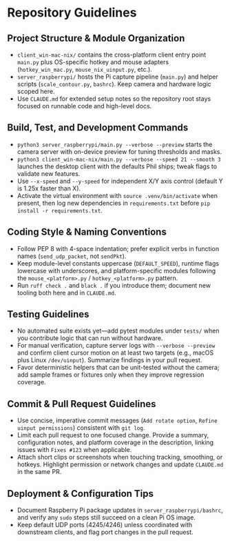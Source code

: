 # Repository Guidelines

## Project Structure & Module Organization

- `client_win-mac-nix/` contains the cross-platform client entry point `main.py` plus OS-specific hotkey and mouse adapters (`hotkey_win_mac.py`, `mouse_nix_uinput.py`, etc.).
- `server_raspberrypi/` hosts the Pi capture pipeline (`main.py`) and helper scripts (`scale_contour.py`, `bashrc`). Keep camera and hardware logic scoped here.
- Use `CLAUDE.md` for extended setup notes so the repository root stays focused on runnable code and high-level docs.

## Build, Test, and Development Commands

- `python3 server_raspberrypi/main.py --verbose --preview` starts the camera server with on-device preview for tuning thresholds and masks.
- `python3 client_win-mac-nix/main.py --verbose --speed 21 --smooth 3` launches the desktop client with the defaults Phil ships; tweak flags to validate new features.
- Use `--x-speed` and `--y-speed` for independent X/Y axis control (default Y is 1.25x faster than X).
- Activate the virtual environment with `source .venv/bin/activate` when present, then log new dependencies in `requirements.txt` before `pip install -r requirements.txt`.

## Coding Style & Naming Conventions

- Follow PEP 8 with 4-space indentation; prefer explicit verbs in function names (`send_udp_packet`, not `sendPkt`).
- Keep module-level constants uppercase (`DEFAULT_SPEED`), runtime flags lowercase with underscores, and platform-specific modules following the `mouse_<platform>.py` / `hotkey_<platform>.py` pattern.
- Run `ruff check .` and `black .` if you introduce them; document new tooling both here and in `CLAUDE.md`.

## Testing Guidelines

- No automated suite exists yet—add pytest modules under `tests/` when you contribute logic that can run without hardware.
- For manual verification, capture server logs with `--verbose --preview` and confirm client cursor motion on at least two targets (e.g., macOS plus Linux `/dev/uinput`). Summarize findings in your pull request.
- Favor deterministic helpers that can be unit-tested without the camera; add sample frames or fixtures only when they improve regression coverage.

## Commit & Pull Request Guidelines

- Use concise, imperative commit messages (`Add rotate option`, `Refine uinput permissions`) consistent with `git log`.
- Limit each pull request to one focused change. Provide a summary, configuration notes, and platform coverage in the description, linking issues with `Fixes #123` when applicable.
- Attach short clips or screenshots when touching tracking, smoothing, or hotkeys. Highlight permission or network changes and update `CLAUDE.md` in the same PR.

## Deployment & Configuration Tips

- Document Raspberry Pi package updates in `server_raspberrypi/bashrc`, and verify any `sudo` steps still succeed on a clean Pi OS image.
- Keep default UDP ports (4245/4246) unless coordinated with downstream clients, and flag port changes in the pull request.
